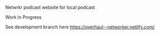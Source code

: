 Netwrkr podcast website for local podcast

Work in Progress

See development branch here https://overhaul--networker.netlify.com/

